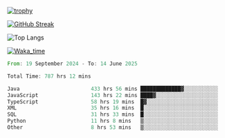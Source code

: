 <!--
**ren-joey/ren-joey** is a ✨ _special_ ✨ repository because its `README.md` (this file) appears on your GitHub profile.

Here are some ideas to get you started:

- 🔭 I’m currently working on ...
- 🌱 I’m currently learning ...
- 👯 I’m looking to collaborate on ...
- 🤔 I’m looking for help with ...
- 💬 Ask me about ...
- 📫 How to reach me: ...
- 😄 Pronouns: ...
- ⚡ Fun fact: ...
-->

[![trophy](https://github-profile-trophy.vercel.app/?username=ren-joey&theme=darkhub&column=5)](https://github.com/ren-joey)

[![GitHub Streak](https://streak-stats.demolab.com/?user=ren-joey&theme=dark)](https://github.com/ren-joey)

![Top Langs](https://github-readme-stats.vercel.app/api/top-langs?username=ren-joey&show_icons=true&layout=compact&locale=en&hide=html,CSS,scss,Pug,Twig&theme=dark)

[![Waka_time](https://github-readme-stats.vercel.app/api/wakatime?username=joeyren&theme=dark)](https://github.com/ren-joey)

<!--START_SECTION:waka-->

```rust
From: 19 September 2024 - To: 14 June 2025

Total Time: 787 hrs 12 mins

Java                       433 hrs 56 mins █████████████▓░░░░░░░░░░░   54.51 %
JavaScript                 143 hrs 22 mins ████▓░░░░░░░░░░░░░░░░░░░░   18.01 %
TypeScript                 58 hrs 19 mins  █▓░░░░░░░░░░░░░░░░░░░░░░░   07.33 %
XML                        35 hrs 16 mins  █░░░░░░░░░░░░░░░░░░░░░░░░   04.43 %
SQL                        31 hrs 33 mins  █░░░░░░░░░░░░░░░░░░░░░░░░   03.96 %
Python                     11 hrs 8 mins   ▒░░░░░░░░░░░░░░░░░░░░░░░░   01.40 %
Other                      8 hrs 53 mins   ▒░░░░░░░░░░░░░░░░░░░░░░░░   01.12 %
```

<!--END_SECTION:waka-->
